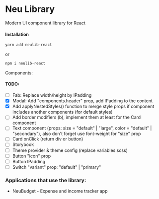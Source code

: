 # Neu Library

Modern UI component library for React

#### Installation

```bash
yarn add neulib-react
```

or

```bash
npm i neulib-react
```

Components:

#### TODO:

- [ ] Fab: Replace width/height by IPadding
- [x] Modal: Add "components.header" prop, add IPadding to the content
- [x] Add applyNestedStyles() function to merge style props if component includes another components (for default styles)
- [ ] Add border modifiers (b), implement them at least for the Card component
- [ ] Text component (props: size = "default" | "large", color = "default" | "secondary"), also don't forget use font-weight for "size" prop
- [ ] Card onClick (return div or button)
- [ ] Storybook
- [ ] Theme provider & theme config (replace variables.scss)
- [ ] Button "icon" prop
- [ ] Button IPadding
- [ ] Switch "variant" prop: "default" | "primary"

### Applications that use the library:

- NeuBudget - Expense and income tracker app
